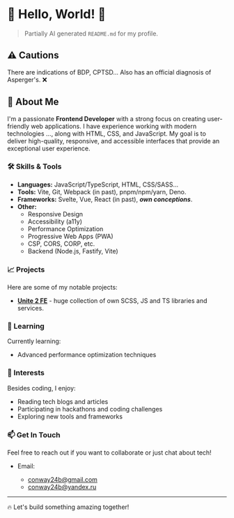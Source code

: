 # 🖤 Hello, World! 🖤

> Partially AI generated `README.md` for my profile.

## ⚠️ Cautions

There are indications of BDP, CPTSD... Also has an official diagnosis of Asperger's. ❌

## 🚀 About Me

I'm a passionate **Frontend Developer** with a strong focus on creating user-friendly web applications. I have experience working with modern technologies ..., along with HTML, CSS, and JavaScript. My goal is to deliver high-quality, responsive, and accessible interfaces that provide an exceptional user experience.

### 🛠️ Skills & Tools

- **Languages:** JavaScript/TypeScript, HTML, CSS/SASS...
- **Tools:** Vite, Git, Webpack (in past), pnpm/npm/yarn, Deno.
- **Frameworks:** Svelte, Vue, React (in past), ***own conceptions***.
- **Other:**
  - Responsive Design
  - Accessibility (a11y)
  - Performance Optimization
  - Progressive Web Apps (PWA)
  - CSP, CORS, CORP, etc.
  - Backend (Node.js, Fastify, Vite)

### 📈 Projects

Here are some of my notable projects:

- **[Unite 2 FE](https://github.com/orgs/unite-2-ts/repositories)** - huge collection of own SCSS, JS and TS libraries and services.

### 🌱 Learning

Currently learning:

- Advanced performance optimization techniques

### 🎯 Interests

Besides coding, I enjoy:

- Reading tech blogs and articles
- Participating in hackathons and coding challenges
- Exploring new tools and frameworks

### 📫 Get In Touch

Feel free to reach out if you want to collaborate or just chat about tech!

- Email:

  - <conway24b@gmail.com>
  - <conway24b@yandex.ru>

---

🔥 Let's build something amazing together!
